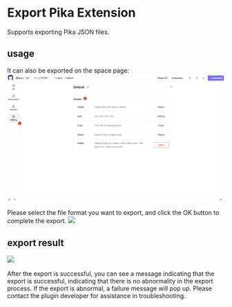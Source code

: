 # Export Pika Extension

Supports exporting Pika JSON files.

## usage

It can also be exported on the space page:
![](https://raw.githubusercontent.com/kamalyes/pika-extensions/master/shared/assets/images/overview-en.png)

Please select the file format you want to export, and click the OK button to complete the export.
![](https://raw.githubusercontent.com/kamalyes/pika-extensions/master/packages/pika-export-pika/assets/images/2022-08-23-15-47-08.png)

## export result

![](https://raw.githubusercontent.com/kamalyes/pika-extensions/master/packages/pika-export-pika/assets/images/2022-08-23-15-47-38.png)

After the export is successful, you can see a message indicating that the export is successful, indicating that there is no abnormality in the export process. If the export is abnormal, a failure message will pop up. Please contact the plugin developer for assistance in troubleshooting.
